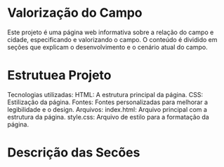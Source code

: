 # Valorização do Campo
Este projeto é uma página web informativa sobre a relação do campo e cidade, especificando e valorizando o campo. O conteúdo é dividido em seções que explicam o desenvolvimento e o cenário atual do campo.
# Estrutuea Projeto
Tecnologias utilizadas: HTML: A estrutura principal da página. CSS: Estilização da página. Fontes: Fontes personalizadas para melhorar a legibilidade e o design. Arquivos: index.html: Arquivo principal com a estrutura da página. style.css: Arquivo de estilo para a formatação da página.
# Descrição das Secões
